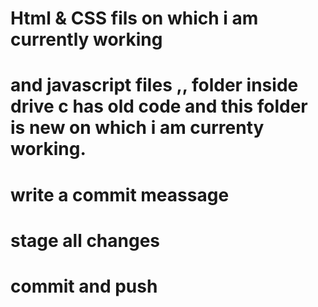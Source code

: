 # Html & CSS fils on which i am currently working
# and javascript files ,, folder inside drive c has old code and this folder is new on which i am currenty working.


# write a commit meassage 
# stage all changes 
# commit and push